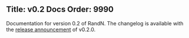 Title: v0.2 Docs
Order: 9990
---
Documentation for version 0.2 of RandN. The changelog is available with the [release announcement](/posts/version-0.2.0) of v0.2.0.
